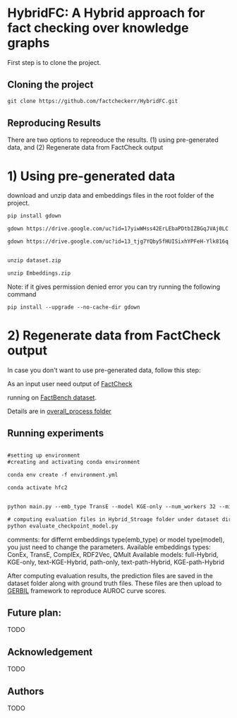 # HybridFC: A Hybrid approach for fact checking over knowledge graphs

First step is to clone the project.
## Cloning the project

``` html
git clone https://github.com/factcheckerr/HybridFC.git
``` 

## Reproducing Results
There are two options to repreoduce the results. (1) using pre-generated data, and (2) Regenerate data from FactCheck output

# 1) Using pre-generated data
download and unzip data and embeddings files in the root folder of the project.

``` html
pip install gdown

gdown https://drive.google.com/uc?id=17yiwWHss42ErLEbaPDtbIZBGqJVAj0LC

gdown https://drive.google.com/uc?id=13_tjg7YQby5fHUISixhYPFeH-Ylk816q


unzip dataset.zip

unzip Embeddings.zip
``` 


Note: if it gives permission denied error you can try running the following command

``` html
pip install --upgrade --no-cache-dir gdown
``` 

# 2) Regenerate data from FactCheck output
In case you don't want to use pre-generated data, follow this step:

As an input user need output of [FactCheck](https://github.com/dice-group/FactCheck/tree/develop-for-FROCKG-branch)

running on [FactBench dataset](https://github.com/DeFacto/FactBench).

Details are in [overall_process folder](https://github.com/umairq/HybridFC/tree/main/overall_process)

## Running experiments

``` html

#setting up environment
#creating and activating conda environment

conda env create -f environment.yml

conda activate hfc2


python main.py --emb_type TransE --model KGE-only --num_workers 32 --min_num_epochs 100 --max_num_epochs 1000 --check_val_every_n_epochs 10 --eval_dataset FactBench 

# computing evaluation files in Hybrid_Stroage folder under dataset directory
python evaluate_checkpoint_model.py
``` 

comments:
for differnt embeddings type(emb_type) or model type(model), you just need to change the parameters.
Available embeddings types:
ConEx, TransE, ComplEx, RDF2Vec, QMult
Available models:
full-Hybrid, KGE-only, text-KGE-Hybrid, path-only, text-path-Hybrid, KGE-path-Hybrid

After computing evaluation results, the prediction files are saved in the dataset folder along with ground truth files. These files are then upload to [GERBIL](http://swc2017.aksw.org/gerbil/config) framework to reproduce AUROC curve scores.  

## Future plan:
TODO
## Acknowledgement 
TODO
## Authors
TODO







